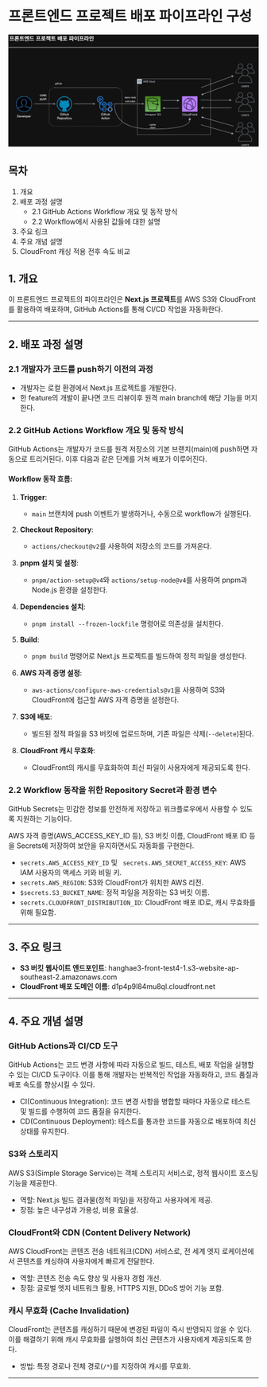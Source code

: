 # 프론트엔드 프로젝트 배포 파이프라인 구성

![Pipeline Overview](pipeline.jpg)

## 목차

1. 개요
2. 배포 과정 설명
   - 2.1 GitHub Actions Workflow 개요 및 동작 방식
   - 2.2 Workflow에서 사용된 값들에 대한 설명
3. 주요 링크
4. 주요 개념 설명
5. CloudFront 캐싱 적용 전후 속도 비교

## 1. 개요

이 프론트엔드 프로젝트의 파이프라인은 **Next.js 프로젝트**를 AWS S3와 CloudFront를 활용하여 배포하며, GitHub Actions를 통해 CI/CD 작업을 자동화한다.

---

## 2. 배포 과정 설명

### 2.1 개발자가 코드를 push하기 이전의 과정

- 개발자는 로컬 환경에서 Next.js 프로젝트를 개발한다.
- 한 feature의 개발이 끝나면 코드 리뷰이후 원격 main branch에 해당 기능을 머지한다.

### 2.2 GitHub Actions Workflow 개요 및 동작 방식

GitHub Actions는 개발자가 코드를 원격 저장소의 기본 브랜치(main)에 push하면 자동으로 트리거된다. 이후 다음과 같은 단계를 거쳐 배포가 이루어진다.

#### Workflow 동작 흐름:

1. **Trigger**:
   - `main` 브랜치에 push 이벤트가 발생하거나, 수동으로 workflow가 실행된다.
2. **Checkout Repository**:

   - `actions/checkout@v2`를 사용하여 저장소의 코드를 가져온다.

3. **pnpm 설치 및 설정**:

   - `pnpm/action-setup@v4`와 `actions/setup-node@v4`를 사용하여 pnpm과 Node.js 환경을 설정한다.

4. **Dependencies 설치**:

   - `pnpm install --frozen-lockfile` 명령어로 의존성을 설치한다.

5. **Build**:

   - `pnpm build` 명령어로 Next.js 프로젝트를 빌드하여 정적 파일을 생성한다.

6. **AWS 자격 증명 설정**:

   - `aws-actions/configure-aws-credentials@v1`을 사용하여 S3와 CloudFront에 접근할 AWS 자격 증명을 설정한다.

7. **S3에 배포**:

   - 빌드된 정적 파일을 S3 버킷에 업로드하며, 기존 파일은 삭제(`--delete`)된다.

8. **CloudFront 캐시 무효화**:
   - CloudFront의 캐시를 무효화하여 최신 파일이 사용자에게 제공되도록 한다.

### 2.2 Workflow 동작을 위한 Repository Secret과 환경 변수

GitHub Secrets는 민감한 정보를 안전하게 저장하고 워크플로우에서 사용할 수 있도록 지원하는 기능이다.

AWS 자격 증명(AWS_ACCESS_KEY_ID 등), S3 버킷 이름, CloudFront 배포 ID 등을 Secrets에 저장하여 보안을 유지하면서도 자동화를 구현한다.

- `secrets.AWS_ACCESS_KEY_ID` 및 ` secrets.AWS_SECRET_ACCESS_KEY`:
  AWS IAM 사용자의 액세스 키와 비밀 키.
- `secrets.AWS_REGION`:
  S3와 CloudFront가 위치한 AWS 리전.
- `$secrets.S3_BUCKET_NAME`:
  정적 파일을 저장하는 S3 버킷 이름.
- `secrets.CLOUDFRONT_DISTRIBUTION_ID`:
  CloudFront 배포 ID로, 캐시 무효화를 위해 필요함.

---

## 3. 주요 링크

- **S3 버킷 웹사이트 엔드포인트**: hanghae3-front-test4-1.s3-website-ap-southeast-2.amazonaws.com
- **CloudFront 배포 도메인 이름**: d1p4p9l84mu8ql.cloudfront.net

---

## 4. 주요 개념 설명

### GitHub Actions과 CI/CD 도구

GitHub Actions는 코드 변경 사항에 따라 자동으로 빌드, 테스트, 배포 작업을 실행할 수 있는 CI/CD 도구이다. 이를 통해 개발자는 반복적인 작업을 자동화하고, 코드 품질과 배포 속도를 향상시킬 수 있다.

- CI(Continuous Integration): 코드 변경 사항을 병합할 때마다 자동으로 테스트 및 빌드를 수행하여 코드 품질을 유지한다.
- CD(Continuous Deployment): 테스트를 통과한 코드를 자동으로 배포하여 최신 상태를 유지한다.

### S3와 스토리지

AWS S3(Simple Storage Service)는 객체 스토리지 서비스로, 정적 웹사이트 호스팅 기능을 제공한다.

- 역할: Next.js 빌드 결과물(정적 파일)을 저장하고 사용자에게 제공.
- 장점: 높은 내구성과 가용성, 비용 효율성.

### CloudFront와 CDN (Content Delivery Network)

AWS CloudFront는 콘텐츠 전송 네트워크(CDN) 서비스로, 전 세계 엣지 로케이션에서 콘텐츠를 캐싱하여 사용자에게 빠르게 전달한다.

- 역할: 콘텐츠 전송 속도 향상 및 사용자 경험 개선.
- 장점: 글로벌 엣지 네트워크 활용, HTTPS 지원, DDoS 방어 기능 포함.

### 캐시 무효화 (Cache Invalidation)

CloudFront는 콘텐츠를 캐싱하기 때문에 변경된 파일이 즉시 반영되지 않을 수 있다. 이를 해결하기 위해 캐시 무효화를 실행하여 최신 콘텐츠가 사용자에게 제공되도록 한다.

- 방법: 특정 경로나 전체 경로(`/*`)를 지정하여 캐시를 무효화.

---
